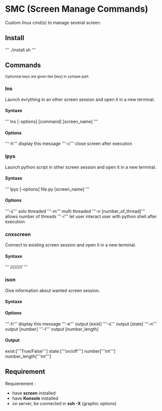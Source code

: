 # SMC (Screen Manage Commands)
Custom linux cmd(s) to manage several screen.

## Install

'''
./install.sh
'''

## Commands

<sup>
Optionnal keys are given like [key] in syntaxe part.
</sup>

### lns
Launch evrything in an other screen session and open it in a new terminal.

#### Syntaxe

'''
lns [-options] [command] [screen_name]
'''

#### Options

'''-h'''      display this message
'''-c'''      close screen after execution

### lpys
Launch python script in other screen session and open it in a new terminal.

#### Syntaxe

'''
lpys [-options] file.py [screen_name]
'''

#### Options 

'''-s'''      solo threaded
'''-m'''      multi threaded
'''-n [number_of_thread]''' allows number of threads
'''-i'''      let user interact user with python shell after execution
        
### cnxscreen
Connect to existing screen session and open it in a new terminal.

#### Syntaxe

'''
//////// 
'''

### ison
Give information about wanted screen session.

#### Syntaxe

#### Options

'''-h'''      display this message
'''-e'''      output [exist]
'''-s'''      output [state]
'''-n'''      output [number]
'''-l'''      output [number_length]

#### Output 

exist:['''True/False'''] state:['''on/off'''] number['''int'''] number_length['''int''']

## Requirement

Requierement :
- have **screen** installed
- have **Konsole** installed
- on server, be connected in **ssh -X** (graphic options)

